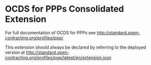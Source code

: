 # OCDS for PPPs Consolidated Extension

For full documentation of OCDS for PPPs see http://standard.open-contracting.org/profiles/ppp/

This extension should always be declared by referring to the deployed version at http://standard.open-contracting.org/profiles/ppp/latest/en/extension.json

